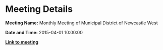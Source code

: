 # Meeting Details

**Meeting Name:** Monthly Meeting of Municipal District of Newcastle West

**Date and Time:** 2015-04-01 10:00:00

**<a href="https://www.limerick.ie/council/whats-on/monthly-meeting-municipal-district-newcastle-west-17" target="_blank">Link to meeting</a>**
